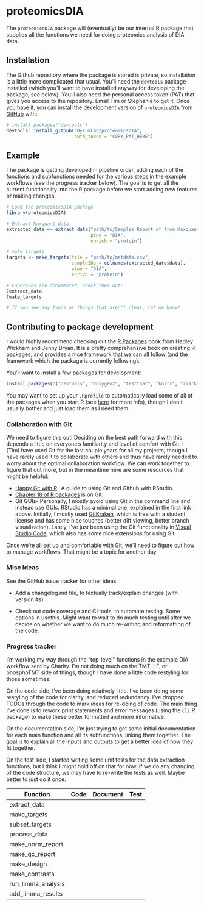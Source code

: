 
<!-- README.md is generated from README.Rmd. Please edit that file -->

# proteomicsDIA

<!-- badges: start -->
<!-- badges: end -->

The `proteomicsDIA` package will (eventually) be our internal R package
that supplies all the functions we need for doing proteomics analysis of
DIA data.

## Installation

The Github repository where the package is stored is private, so
installation is a little more complicated that usual. You’ll need the
`devtools` package installed (which you’ll want to have installed anyway
for developing the package, see below). You’ll also need the personal
access token (PAT) that gives you access to the repository. Email Tim or
Stephanie to get it. Once you have it, you can install the development
version of `proteomicsDIA` from [GitHub](https://github.com/) with:

``` r
# install.packages("devtools")
devtools::install_github("ByrumLab/proteomicsDIA",
                         auth_token = "COPY_PAT_HERE")
```

## Example

The package is getting developed in pipeline order, adding each of the
functions and subfunctions needed for the various steps in the example
workflows (see the progress tracker below). The goal is to get all the
current functionality into the R package before we start adding new
features or making changes.

``` r
# Load the proteomicsDIA package
library(proteomicsDIA)

# Extract Maxquant data
extracted_data <- extract_data("path/to/Samples Report of from Maxquant.csv",
                               pipe = "DIA",
                               enrich = "protein")

# make targets
targets <- make_targets(file = "path/to/metdata.csv",
                        sampleIDs = colnames(extracted_data$data),
                        pipe = "DIA",
                        enrich = "protein")

# Functions are documented, check them out:
?extract_data
?make_targets

# If you see any typos or things that aren't clear, let me know!
```

## Contributing to package development

I would highly recommend checking out the [R
Packages](https://r-pkgs.org/) book from Hadley Wickham and Jenny Bryan.
It is a pretty comprehensive book on creating R packages, and provides a
nice framework that we can all follow (and the framework which the
package is currently following).

You’ll want to install a few packages for development:

``` r
install.packages(c("devtools", "roxygen2", "testthat", "knitr", "rmarkdown", "usethis"))
```

You may want to set up your `.Rprofile` to automatically load some of
all of the packages when you start R (see
[here](https://r-pkgs.org/setup.html#personal-startup-configuration) for
more info), though I don’t usually bother and just load them as I need
them.

### Collaboration with Git

We need to figure this out! Deciding on the best path forward with this
depends a little on everyone’s familiarity and level of comfort with
Git. I (Tim) have used Git for the last couple years for all my
projects, though I have rarely used it to collaborate with others and
thus have rarely needed to worry about the optimal collaboration
workflow. We can work together to figure that out more, but in the
meantime here are some resources that might be helpful:

-   [Happy Git with R](https://happygitwithr.com/index.html)- A guide to
    using Git and Github with RStudio.
-   [Chapter 18 of R packages](https://r-pkgs.org/git.html) is on Git.
-   Git GUIs- Personally, I mostly avoid using Git in the command line
    and instead use GUIs. RStudio has a minimal one, explained in the
    first link above. Initially, I mostly used
    [GitKraken](https://www.gitkraken.com/git-client), which is free
    with a student license and has some nice touches (better diff
    viewing, better branch visualization). Lately, I’ve just been using
    the Git functionality in [Visual Studio
    Code](https://code.visualstudio.com/), which also has some nice
    extensions for using Git.

Once we’re all set up and comfortable with Git, we’ll need to figure out
how to manage workflows. That might be a topic for another day.

### Misc ideas

See the GitHub issue tracker for other ideas

-   Add a changelog.md file, to textually track/explain changes (with
    version #s).

-   Check out code coverage and CI tools, to automate testing. Some
    options in usethis. Might want to wait to do much testing until
    after we decide on whether we want to do much re-writing and
    reformatting of the code.

### Progress tracker

I’m working my way through the “top-level” functions in the example DIA
workflow sent by Charity. I’m not doing much on the TMT, LF, or
phosphoTMT side of things, though I have done a little code restyling
for those sometimes.

On the code side, I’ve been doing relatively little. I’ve been doing
some restyling of the code for clarity, and reduced redundancy. I’ve
dropped TODOs through the code to mark ideas for re-doing of code. The
main thing I’ve done is to rework print statements and error messages
(using the `cli` R package) to make these better formatted and more
informative.

On the documentation side, I’m just trying to get some initial
documentation for each main function and all its subfunctions, linking
them together. The goal is to explain all the inputs and outputs to get
a better idea of how they fit together.

On the test side, I started writing some unit tests for the data
extraction functions, but I think I might hold off on that for now. If
we do any changing of the code structure, we may have to re-write the
tests as well. Maybe better to just do it once.

| Function           | Code | Document | Test |
|--------------------|------|----------|------|
| extract_data       |      |          |      |
| make_targets       |      |          |      |
| subset_targets     |      |          |      |
| process_data       |      |          |      |
| make_norm_report   |      |          |      |
| make_qc_report     |      |          |      |
| make_design        |      |          |      |
| make_contrasts     |      |          |      |
| run_limma_analysis |      |          |      |
| add_limma_results  |      |          |      |
